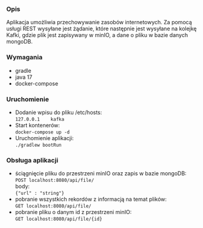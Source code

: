 ### Opis
Aplikacja umożliwia przechowywanie zasobów internetowych. Za pomocą usługi REST wysyłane jest żądanie, które następnie jest wysyłane na kolejkę Kafki, gdzie plik jest zapisywany w minIO, a dane o pliku w bazie danych mongoDB.
### Wymagania
- gradle
- java 17
- docker-compose
### Uruchomienie
- Dodanie wpisu do pliku /etc/hosts:  
  `127.0.0.1    kafka`
- Start kontenerów:  
  `docker-compose up -d`
- Uruchomienie aplikacji:  
  `./gradlew bootRun`
### Obsługa aplikacji
- ściągnięcie pliku do przestrzeni minIO oraz zapis w bazie mongoDB:  
  `POST localhost:8080/api/file/`  
  body:  
  `{"url" : "string"}`
- pobranie wszystkich rekordów z informacją na temat plików:  
  `GET localhost:8080/api/file/`
- pobranie pliku o danym id z przestrzeni minIO:  
  `GET localhost:8080/api/file/{id}`